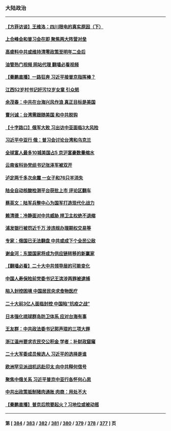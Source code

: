 ### 大陆政治
---
#### [【方菲访谈】王维洛：四川限电的真实原因（下）](../../pages/ncid277/n13823599.md?09141245) 
#### [上合峰会和普习会在即 聚焦两大阵营对垒](../../pages/ncid277/n13824392.md?09141245) 
#### [高盛料中共或维持清零政策至明年二会后](../../pages/ncid277/n13824406.md?09141245) 
#### [油管热门视频 网站代理 翻墙必看视频](http://209.222.30.114:81/youtube.html?09141245)
#### [【秦鹏直播】一路狂奔 习近平接普京指挥棒？](../../pages/ncid277/n13824416.md?09141245) 
#### [江西52岁村书记奸污12岁女童 引众怒](../../pages/ncid277/n13824316.md?09141245) 
#### [余茂春：中共在台海兴风作浪 真正目标是美国](../../pages/ncid277/n13824313.md?09141245) 
#### [曹兴诚：台湾需跟随美国 和中共脱钩](../../pages/ncid277/n13824177.md?09141245) 
#### [【十字路口】俄军大败 习出访中亚面临3大风险](../../pages/ncid277/n13824051.md?09141245) 
#### [习近平中亚行 俄：普习会讨论台湾和乌克兰](../../pages/ncid277/n13824173.md?09141245) 
#### [全球富人最多10城美国占5 京沪富豪数量缩水](../../pages/ncid277/n13824278.md?09141245) 
#### [云南省科协党组书记张泽军被双开](../../pages/ncid277/n13823979.md?09141245) 
#### [泸定两千多次余震 一女子和76只羊消失](../../pages/ncid277/n13824005.md?09141245) 
#### [陆全自动核酸检测平台获批上市 评论区翻车](../../pages/ncid277/n13823962.md?09141245) 
#### [蔡英文：陆军兵整中心为国军打造现代化战力](../../pages/ncid277/n13824001.md?09141245) 
#### [赖清德：冷静面对中共威胁 捍卫主权绝不退缩](../../pages/ncid277/n13823911.md?09141245) 
#### [浦发银行被罚近千万 涉违规办理期权交易等](../../pages/ncid277/n13823903.md?09141245) 
#### [专家：俄国已无法翻盘 中共或成下个全民公敌](../../pages/ncid277/n13823801.md?09141245) 
#### [谢金河：东盟国家将成为供应链转移的新赢家](../../pages/ncid277/n13823757.md?09141245) 
#### [【翻墙必看】二十大中共领导层的可能变化](../../pages/ncid277/n13823715.md?09141245) 
#### [中国人寿保险前党委书记王滨涉两罪被逮捕](../../pages/ncid277/n13823733.md?09141245) 
#### [陷入封控困境 中国居民央求食物医疗](../../pages/ncid277/n13823589.md?09141245) 
#### [二十大前3亿人面临封控 中国陷“抗疫之战”](../../pages/ncid277/n13823735.md?09141245) 
#### [日本强化琉球群岛防卫体系 应对台海有事](../../pages/ncid277/n13823710.md?09141245) 
#### [王友群：中共政法委书记郭声琨的三项大罪](../../pages/ncid277/n13823608.md?09141245) 
#### [浙江温州要求农民交公积金 学者：补财政窟窿](../../pages/ncid277/n13823668.md?09141245) 
#### [二十大军委成员候选人 习近平的选择是谁](../../pages/ncid277/n13823536.md?09141245) 
#### [欧洲罕见派战机远赴印太 向中共释何信号](../../pages/ncid277/n13823532.md?09141245) 
#### [聚焦中俄关系 习近平普京中亚行各怀何心思](../../pages/ncid277/n13823571.md?09141245) 
#### [中共出政策抵制猪肉通胀 肉商：用处不大](../../pages/ncid277/n13823583.md?09141245) 
#### [【秦鹏直播】普京后院要起火？习地位或被动摇](../../pages/ncid277/n13823594.md?09141245) 

---
#### 第 [ [384](./384.md?09141245) / [383](./383.md?09141245) / [382](./382.md?09141245) / [381](./381.md?09141245) / [380](./380.md?09141245) / [379](./379.md?09141245) / [378](./378.md?09141245) / [377](./377.md?09141245) ] 页
